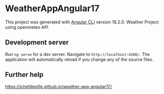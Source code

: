 # WeatherAppAngular17

This project was generated with [Angular CLI](https://github.com/angular/angular-cli) version 18.2.0.
Weather Project using openmeteo API

## Development server

Run `ng serve` for a dev server. Navigate to `http://localhost:4200/`. The application will automatically reload if you change any of the source files.

## Further help

https://jchefdeville.github.io/weather-app-angular17/
